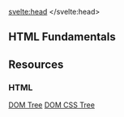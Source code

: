 <script>
import DOMTree from "$lib/DOM-Tree.svelte";
</script>

<svelte:head>
	<title>HTML Fundamentals | Sergen Karaoglan</title>
	<meta name="description" content="Learn the fundamentals of HTML" />
</svelte:head>



<article class="max-sm:mx-4 prose lg:prose-xl m-auto pt-16">

# HTML Fundamentals

<div class="w-fit m-auto p-5">
<DOMTree />
</div>


## Resources
### HTML
[DOM Tree](https://bioub.github.io/dom-visualizer/)
[DOM CSS Tree](https://fritscher.ch/dom-css/)

</article>